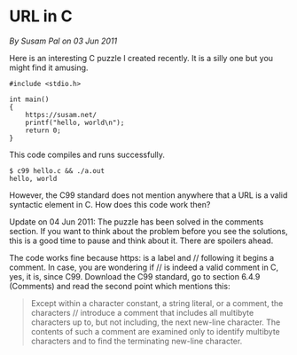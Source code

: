 # URL in C
*By Susam Pal on 03 Jun 2011*

Here is an interesting C puzzle I created recently. It is a silly one but you might find it amusing.

    #include <stdio.h>

    int main()
    {
        https://susam.net/
        printf("hello, world\n");
        return 0;
    }


This code compiles and runs successfully.

    $ c99 hello.c && ./a.out
    hello, world

However, the C99 standard does not mention anywhere that a URL is a valid syntactic element in C. How does this code work then?

Update on 04 Jun 2011: The puzzle has been solved in the comments section. If you want to think about the problem before you see the solutions, this is a good time to pause and think about it. There are spoilers ahead.

The code works fine because https: is a label and // following it begins a comment. In case, you are wondering if // is indeed a valid comment in C, yes, it is, since C99. Download the C99 standard, go to section 6.4.9 (Comments) and read the second point which mentions this:

> Except within a character constant, a string literal, or a comment, the characters // introduce a comment that includes all multibyte characters up to, but not including, the next new-line character. The contents of such a comment are examined only to identify multibyte characters and to find the terminating new-line character. 